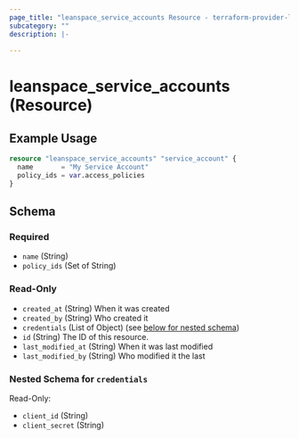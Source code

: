 ```yaml
---
page_title: "leanspace_service_accounts Resource - terraform-provider-leanspace"
subcategory: ""
description: |-
  
---
```


# leanspace_service_accounts (Resource)



## Example Usage

```terraform
resource "leanspace_service_accounts" "service_account" {
  name       = "My Service Account"
  policy_ids = var.access_policies
}
```

<!-- schema generated by tfplugindocs -->
## Schema

### Required

- `name` (String)
- `policy_ids` (Set of String)

### Read-Only

- `created_at` (String) When it was created
- `created_by` (String) Who created it
- `credentials` (List of Object) (see [below for nested schema](#nestedatt--credentials))
- `id` (String) The ID of this resource.
- `last_modified_at` (String) When it was last modified
- `last_modified_by` (String) Who modified it the last

<a id="nestedatt--credentials"></a>
### Nested Schema for `credentials`

Read-Only:

- `client_id` (String)
- `client_secret` (String)
